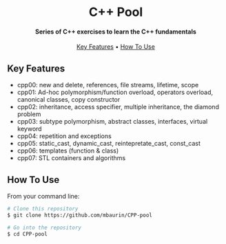 <h1 align="center">
  <br>
  C++ Pool
  <br>
</h1>

<h4 align="center">Series of C++ exercises to learn the C++ fundamentals</h4>

<p align="center">
  <a href="#key-features">Key Features</a> •
  <a href="#how-to-use">How To Use</a>
</p>

## Key Features

* cpp00: new and delete, references, file streams, lifetime, scope
* cpp01: Ad-hoc polymorphism/function overload, operators overload, canonical classes, copy constructor
* cpp02: inheritance, access specifier, multiple inheritance, the diamond problem
* cpp03: subtype polymorphism, abstract classes, interfaces, virtual keyword
* cpp04: repetition and exceptions
* cpp05: static_cast, dynamic_cast, reintepretate_cast, const_cast
* cpp06: templates (function & class)
* cpp07: STL containers and algorithms

## How To Use

From your command line:

```bash
# Clone this repository
$ git clone https://github.com/mbaurin/CPP-pool

# Go into the repository
$ cd CPP-pool
```

